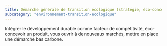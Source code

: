 ```yaml
---
title: Démarche générale de transition écologique (stratégie, éco-conception, labels)
subcategory: "environnement-transition-ecologique"
---
```


Intégrer le développement durable comme facteur de compétitivité, éco-concevoir un produit, vous ouvrir à de nouveaux marchés, mettre en place une démarche bas carbone.
